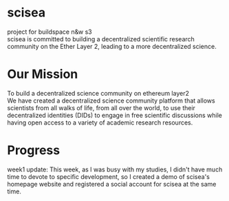 # scisea
project for buildspace n&amp;w s3<br />
scisea is committed to building a decentralized scientific research community on the Ether Layer 2, leading to a more decentralized science.

# Our Mission
To build a decentralized science community on ethereum layer2<br />
We have created a decentralized science community platform that allows scientists from all walks of life, from all over the world, to use their decentralized identities (DIDs) to engage in free scientific discussions while having open access to a variety of academic research resources.

# Progress
week1 update: 
This week, as I was busy with my studies, I didn't have much time to devote to specific development, so I created a demo of scisea's homepage website and registered a social account for scisea at the same time.
